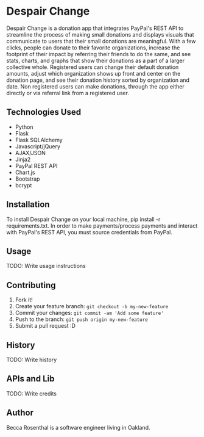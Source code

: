 # Despair Change

Despair Change is a donation app that integrates PayPal's REST API to streamline the process of making small donations and displays visuals that communicate to users that their small donations are meaningful. With a few clicks, people can donate to their favorite organizations, increase the footprint of their impact by referring their friends to do the same, and see stats, charts, and graphs that show their donations as a part of a larger collective whole. Registered users can change their default donation amounts, adjust which organization shows up front and center on the donation page, and see their donation history sorted by organization and date. Non registered users can make donations, through the app either directly or via referral link from a registered user. 

## Technologies Used

* Python
* Flask
* Flask SQLAlchemy
* Javascript/jQuery
* AJAX/JSON
* Jinja2
* PayPal REST API
* Chart.js
* Bootstrap
* bcrypt


## Installation

To install Despair Change on your local machine, pip install -r requirements.txt. In order to make payments/process payments and interact with PayPal's REST API, you must source credentials from PayPal. 

## Usage

TODO: Write usage instructions

## Contributing

1. Fork it!
2. Create your feature branch: `git checkout -b my-new-feature`
3. Commit your changes: `git commit -am 'Add some feature'`
4. Push to the branch: `git push origin my-new-feature`
5. Submit a pull request :D

## History

TODO: Write history

## APIs and Lib

TODO: Write credits

## Author

Becca Rosenthal is a software engineer living in Oakland. 
